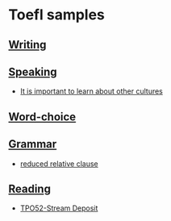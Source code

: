 # Toefl samples

## [Writing](https://github.com/pooya-mohammadi/today-i-learned/blob/main/toefl/writing.md)
## [Speaking](https://github.com/pooya-mohammadi/today-i-learned/blob/main/toefl/speaking.md)
   * [It is important to learn about other cultures](https://github.com/pooya-mohammadi/today-i-learned/blob/main/toefl/speaking.md#it-is-important-to-learn-about-other-cultures)
## [Word-choice](https://github.com/pooya-mohammadi/today-i-learned/blob/main/toefl/word-choice.md)
## [Grammar](https://github.com/pooya-mohammadi/today-i-learned/blob/main/toefl/grammar.md)
   * [reduced relative clause](https://github.com/pooya-mohammadi/today-i-learned/blob/main/toefl/grammar.md#reduce-relative-clause)
## [Reading](https://github.com/pooya-mohammadi/today-i-learned/blob/main/toefl/reading)
   * [TPO52-Stream Deposit](https://github.com/pooya-mohammadi/today-i-learned/blob/main/toefl/reading.md#tpo52-stream-deposit)